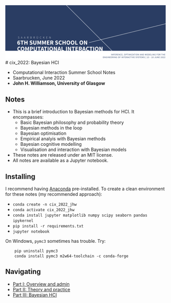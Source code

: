 <img src="imgs/header.png">
# cix_2022: Bayesian HCI

* Computational Interaction Summer School Notes
* Saarbrucken, June 2022
* **John H. Williamson, University of Glasgow**

## Notes
* This is a brief introduction to Bayesian methods for HCI. It encompasses:
  * Basic Bayesian philosophy and probability theory
  * Bayesian methods in the loop
  * Bayesian optimisation
  * Empirical analyis with Bayesian methods
  * Bayesian cognitive modelling
  * Visualisation and interaction with Bayesian models
* These notes are released under an MIT license.
* All notes are available as a Jupyter notebook. 
## Installing

I recommend having [Anaconda](https://www.anaconda.com/products/distribution) pre-installed. To create a clean environment for these notes (my recommended approach):

* `conda create -n cix_2022_jhw`
* `conda activate cix_2022_jhw`
* `conda install jupyter matplotlib numpy scipy seaborn pandas ipykernel`
* `pip install -r requirements.txt`
* `jupyter notebook`

On Windows, `pymc3` sometimes has trouble. Try:

        pip uninstall pymc3
        conda install pymc3 m2w64-toolchain -c conda-forge

## Navigating

* [Part I: Overview and admin](i_outline.ipynb)
* [Part II: Theory and practice](ii_theory_and_practice.ipynb)
* [Part III: Bayesian HCI](iii_bayesian_hci.ipynb)
